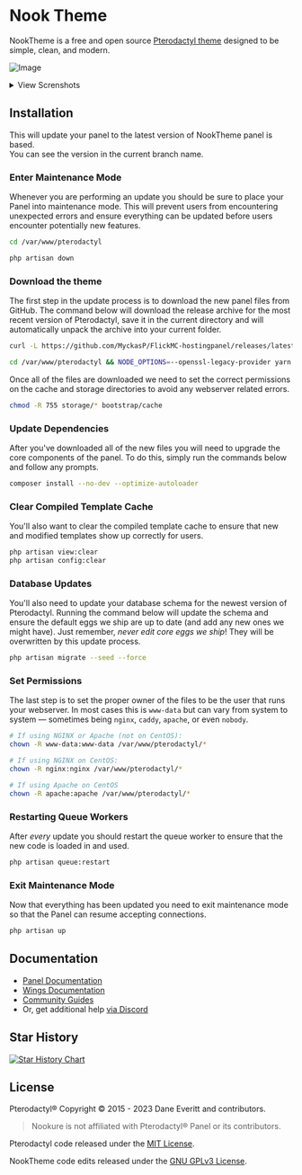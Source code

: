 # Nook Theme
NookTheme is a free and open source [Pterodactyl theme](https://pterodactyl.io) designed to be simple, clean, and modern.

![Image](https://i.imgur.com/AFjHGBr.png)

<details>
<summary>View Screnshots</summary>

![Image](https://i.imgur.com/CNxF3iT.png)
![Image](https://i.imgur.com/IflRtEX.png)
![Image](https://i.imgur.com/vNLK5jP.png)
![Image](https://i.imgur.com/dnxV2CS.png)
</details>

## Installation

This will update your panel to the latest version of NookTheme panel is based. <br>
You can see the version in the current branch name.
### Enter Maintenance Mode

Whenever you are performing an update you should be sure to place your Panel into maintenance mode. This will prevent
users from encountering unexpected errors and ensure everything can be updated before users encounter
potentially new features.

```bash
cd /var/www/pterodactyl

php artisan down
```

### Download the theme

The first step in the update process is to download the new panel files from GitHub. The command below will download
the release archive for the most recent version of Pterodactyl, save it in the current directory and will automatically
unpack the archive into your current folder.

```bash
curl -L https://github.com/MyckasP/FlickMC-hostingpanel/releases/latest/download/fpanel.tar.gz | tar -xzv
```

```bash
cd /var/www/pterodactyl && NODE_OPTIONS=--openssl-legacy-provider yarn build:production
```

Once all of the files are downloaded we need to set the correct permissions on the cache and storage directories to avoid
any webserver related errors.

```bash
chmod -R 755 storage/* bootstrap/cache
```

### Update Dependencies

After you've downloaded all of the new files you will need to upgrade the core components of the panel. To do this,
simply run the commands below and follow any prompts.

```bash
composer install --no-dev --optimize-autoloader
```

### Clear Compiled Template Cache

You'll also want to clear the compiled template cache to ensure that new and modified templates show up correctly for
users.

```bash
php artisan view:clear
php artisan config:clear
```

### Database Updates

You'll also need to update your database schema for the newest version of Pterodactyl. Running the command below
will update the schema and ensure the default eggs we ship are up to date (and add any new ones we might have). Just
remember, _never edit core eggs we ship_! They will be overwritten by this update process.

```bash
php artisan migrate --seed --force
```

### Set Permissions

The last step is to set the proper owner of the files to be the user that runs your webserver. In most cases this
is `www-data` but can vary from system to system &mdash; sometimes being `nginx`, `caddy`, `apache`, or even `nobody`.

```bash
# If using NGINX or Apache (not on CentOS):
chown -R www-data:www-data /var/www/pterodactyl/*

# If using NGINX on CentOS:
chown -R nginx:nginx /var/www/pterodactyl/*

# If using Apache on CentOS
chown -R apache:apache /var/www/pterodactyl/*
```

### Restarting Queue Workers

After _every_ update you should restart the queue worker to ensure that the new code is loaded in and used.

```bash
php artisan queue:restart
```

### Exit Maintenance Mode

Now that everything has been updated you need to exit maintenance mode so that the Panel can resume accepting
connections.

```bash
php artisan up
```

## Documentation

* [Panel Documentation](https://pterodactyl.io/panel/1.0/getting_started.html)
* [Wings Documentation](https://pterodactyl.io/wings/1.0/installing.html)
* [Community Guides](https://pterodactyl.io/community/about.html)
* Or, get additional help [via Discord](https://discord.nookure.com/)

## Star History

<a href="https://star-history.com/#Nookure/NookTheme&Timeline">
  <picture>
    <source media="(prefers-color-scheme: dark)" srcset="https://api.star-history.com/svg?repos=Nookure/NookTheme&type=Timeline&theme=dark" />
    <source media="(prefers-color-scheme: light)" srcset="https://api.star-history.com/svg?repos=Nookure/NookTheme&type=Timeline" />
    <img alt="Star History Chart" src="https://api.star-history.com/svg?repos=Nookure/NookTheme&type=Timeline" />
  </picture>
</a>

## License

Pterodactyl® Copyright © 2015 - 2023 Dane Everitt and contributors.

> Nookure is not affiliated with Pterodactyl® Panel or its contributors.

Pterodactyl code released under the [MIT License](./LICENSE.md).

NookTheme code  edits released under the [GNU GPLv3 License](./NookLicense.md).
